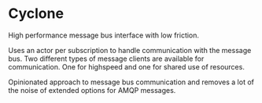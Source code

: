 Cyclone
=======

High performance message bus interface with low friction.

Uses an actor per subscription to handle communication with the message bus. Two different types of message clients are available for communication. One for highspeed and one for shared use of resources. 

Opinionated approach to message bus communication and removes a lot of the noise of extended options for AMQP messages.
